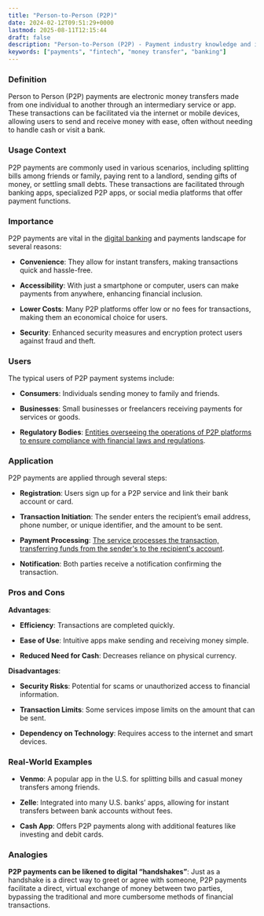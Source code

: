 ```yaml
---
title: "Person-to-Person (P2P)"
date: 2024-02-12T09:51:29+0000
lastmod: 2025-08-11T12:15:44
draft: false
description: "Person-to-Person (P2P) - Payment industry knowledge and insights"
keywords: ["payments", "fintech", "money transfer", "banking"]
---
```


### Definition

Person to Person (P2P) payments are electronic money transfers made from one individual to another through an intermediary service or app. These transactions can be facilitated via the internet or mobile devices, allowing users to send and receive money with ease, often without needing to handle cash or visit a bank.

### Usage Context

P2P payments are commonly used in various scenarios, including splitting bills among friends or family, paying rent to a landlord, sending gifts of money, or settling small debts. These transactions are facilitated through banking apps, specialized P2P apps, or social media platforms that offer payment functions.

### Importance

P2P payments are vital in the [digital banking](https://faisalkhanllc.xyz/resources/payments-wiki/d/digital-bank/) and payments landscape for several reasons:

- **Convenience**: They allow for instant transfers, making transactions quick and hassle-free.

- **Accessibility**: With just a smartphone or computer, users can make payments from anywhere, enhancing financial inclusion.

- **Lower Costs**: Many P2P platforms offer low or no fees for transactions, making them an economical choice for users.

- **Security**: Enhanced security measures and encryption protect users against fraud and theft.

### Users

The typical users of P2P payment systems include:

- **Consumers**: Individuals sending money to family and friends.

- **Businesses**: Small businesses or freelancers receiving payments for services or goods.

- **Regulatory Bodies**: [Entities overseeing the operations of P2P platforms to ensure compliance with financial laws and regulations](https://faisalkhanllc.xyz/resources/payments-wiki/c/compliance-program/).

### Application

P2P payments are applied through several steps:

- **Registration**: Users sign up for a P2P service and link their bank account or card.

- **Transaction Initiation**: The sender enters the recipient’s email address, phone number, or unique identifier, and the amount to be sent.

- **Payment Processing**: [The service processes the transaction, transferring funds from the sender's to the recipient's account](https://faisalkhanllc.xyz/resources/payments-wiki/p/payment-processor/).

- **Notification**: Both parties receive a notification confirming the transaction.

### Pros and Cons

**Advantages**:

- **Efficiency**: Transactions are completed quickly.

- **Ease of Use**: Intuitive apps make sending and receiving money simple.

- **Reduced Need for Cash**: Decreases reliance on physical currency.

**Disadvantages**:

- **Security Risks**: Potential for scams or unauthorized access to financial information.

- **Transaction Limits**: Some services impose limits on the amount that can be sent.

- **Dependency on Technology**: Requires access to the internet and smart devices.

### Real-World Examples

- **Venmo**: A popular app in the U.S. for splitting bills and casual money transfers among friends.

- **Zelle**: Integrated into many U.S. banks’ apps, allowing for instant transfers between bank accounts without fees.

- **Cash App**: Offers P2P payments along with additional features like investing and debit cards.

### Analogies

**P2P payments can be likened to digital “handshakes”**: Just as a handshake is a direct way to greet or agree with someone, P2P payments facilitate a direct, virtual exchange of money between two parties, bypassing the traditional and more cumbersome methods of financial transactions.